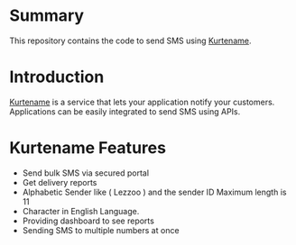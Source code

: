 ﻿# Summary
This repository contains the code to send SMS using [Kurtename](https://www.kurtename.com/).

# Introduction
[Kurtename](https://www.kurtename.com/) is a service that lets your application notify your customers. Applications can be easily integrated to send SMS using APIs.

# Kurtename Features

* Send bulk SMS via secured portal
* Get delivery reports
* Alphabetic Sender like ( Lezzoo ) and the sender ID Maximum length is 11
* Character in English Language.
* Providing dashboard to see reports
* Sending SMS to multiple numbers at once